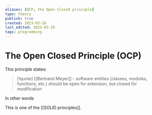 ```yaml
---
aliases: [OCP, the Open Closed principle]
type: theory
publish: true
created: 2023-03-18
last_edited: 2023-03-18
tags: programming
---
```

# The Open Closed Principle (OCP)

This principle states: 

>[!quote] [[Bertrand Meyer]] - 
>software entities (classes, modules, functions, etc.) should be open for extension, but closed for modification

In other words 


This is one of the [[SOLID principles]].  